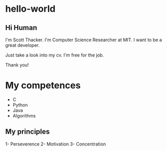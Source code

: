 # hello-world

## Hi Human

I'm Scott Thacker. I'm Computer Science Researcher at MIT. 
I want to be a great developer.

Just take a look into my cv. I'm free for the job.

Thank you!

# My competences

+ C
+ Python
+ Java
+ Algorithms

## My principles

1- Perseverence
2- Motivation
3- Concentration
